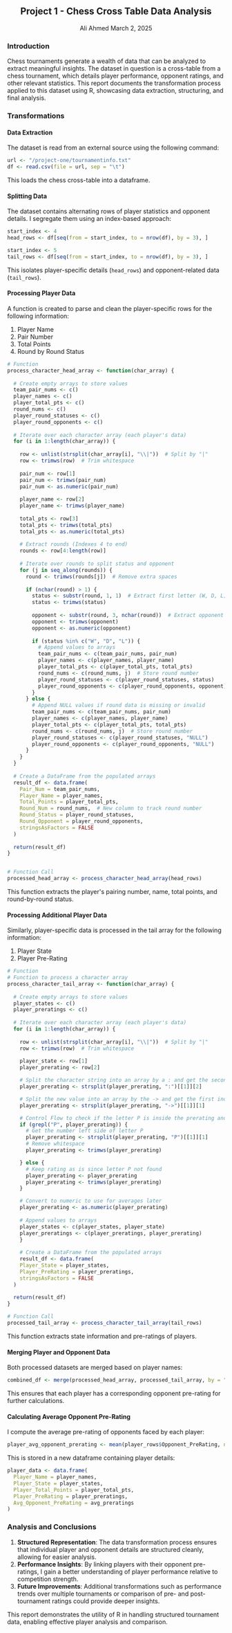 <center>

## Project 1 - Chess Cross Table Data Analysis

Ali Ahmed
March 2, 2025

</center>

### Introduction

Chess tournaments generate a wealth of data that can be analyzed to extract meaningful insights. The dataset in question is a cross-table from a chess tournament, which details player performance, opponent ratings, and other relevant statistics. This report documents the transformation process applied to this dataset using R, showcasing data extraction, structuring, and final analysis.

### Transformations

#### Data Extraction
The dataset is read from an external source using the following command:
```r
url <- "/project-one/tournamentinfo.txt"
df <- read.csv(file = url, sep = "\t")
```
This loads the chess cross-table into a dataframe.

#### Splitting Data
The dataset contains alternating rows of player statistics and opponent details. I segregate them using an index-based approach:
```r
start_index <- 4
head_rows <- df[seq(from = start_index, to = nrow(df), by = 3), ]

start_index <- 5
tail_rows <- df[seq(from = start_index, to = nrow(df), by = 3), ]
```
This isolates player-specific details (`head_rows`) and opponent-related data (`tail_rows`).

#### Processing Player Data
A function is created to parse and clean the player-specific rows for the following information:

1. Player Name
2. Pair Number
3. Total Points
4. Round by Round Status

```r
# Function
process_character_head_array <- function(char_array) {
  
  # Create empty arrays to store values
  team_pair_nums <- c()
  player_names <- c()
  player_total_pts <- c()
  round_nums <- c()
  player_round_statuses <- c()
  player_round_opponents <- c()
  
  # Iterate over each character array (each player's data)
  for (i in 1:length(char_array)) {
    
    row <- unlist(strsplit(char_array[i], "\\|"))  # Split by "|"
    row <- trimws(row)  # Trim whitespace
    
    pair_num <- row[1]
    pair_num <- trimws(pair_num)
    pair_num <- as.numeric(pair_num)
    
    player_name <- row[2]
    player_name <- trimws(player_name)
    
    total_pts <- row[3]
    total_pts <- trimws(total_pts)
    total_pts <- as.numeric(total_pts)
    
    # Extract rounds (Indexes 4 to end)
    rounds <- row[4:length(row)]
    
    # Iterate over rounds to split status and opponent
    for (j in seq_along(rounds)) {
      round <- trimws(rounds[j])  # Remove extra spaces
      
      if (nchar(round) > 1) {
        status <- substr(round, 1, 1)  # Extract first letter (W, D, L)
        status <- trimws(status)
        
        opponent <- substr(round, 3, nchar(round))  # Extract opponent number
        opponent <- trimws(opponent)
        opponent <- as.numeric(opponent)
        
        if (status %in% c("W", "D", "L")) {
          # Append values to arrays
          team_pair_nums <- c(team_pair_nums, pair_num)
          player_names <- c(player_names, player_name)
          player_total_pts <- c(player_total_pts, total_pts)
          round_nums <- c(round_nums, j)  # Store round number
          player_round_statuses <- c(player_round_statuses, status)
          player_round_opponents <- c(player_round_opponents, opponent)
        }
      } else {
        # Append NULL values if round data is missing or invalid
        team_pair_nums <- c(team_pair_nums, pair_num)
        player_names <- c(player_names, player_name)
        player_total_pts <- c(player_total_pts, total_pts)
        round_nums <- c(round_nums, j)  # Store round number
        player_round_statuses <- c(player_round_statuses, "NULL")
        player_round_opponents <- c(player_round_opponents, "NULL")
      }
    }
  }
  
  # Create a DataFrame from the populated arrays
  result_df <- data.frame(
    Pair_Num = team_pair_nums,
    Player_Name = player_names,
    Total_Points = player_total_pts,
    Round_Num = round_nums,  # New column to track round number
    Round_Status = player_round_statuses,
    Round_Opponent = player_round_opponents,
    stringsAsFactors = FALSE
  )
  
  return(result_df)
}


# Function Call
processed_head_array <- process_character_head_array(head_rows)
```
This function extracts the player's pairing number, name, total points, and round-by-round status.

#### Processing Additional Player Data
Similarly, player-specific data is processed in the tail array for the following information:

1. Player State
2. Player Pre-Rating

```r
# Function
# Function to process a character array
process_character_tail_array <- function(char_array) {
  
  # Create empty arrays to store values
  player_states <- c()
  player_preratings <- c()
  
  # Iterate over each character array (each player's data)
  for (i in 1:length(char_array)) {
    
    row <- unlist(strsplit(char_array[i], "\\|"))  # Split by "|"
    row <- trimws(row)  # Trim whitespace
    
    player_state <- row[1]
    player_prerating <- row[2]

    # Split the character string into an array by a : and get the second index
    player_prerating <- strsplit(player_prerating, ":")[[1]][2]

    # Split the new value into an array by the -> and get the first index
    player_prerating <- strsplit(player_prerating, "->")[[1]][1]

    # Control Flow to check if the letter P is inside the prerating and then only take the left side if it exists otherwise keep as is
    if (grepl("P", player_prerating)) {
      # Get the number left side of letter P
      player_prerating <- strsplit(player_prerating, "P")[[1]][1]
      # Remove whitespace
      player_prerating <- trimws(player_prerating)

    } else {
      # Keep rating as is since letter P not found
      player_prerating <- player_prerating
      player_prerating <- trimws(player_prerating)
    }

    # Convert to numeric to use for averages later
    player_prerating <- as.numeric(player_prerating)
    
    # Append values to arrays
    player_states <- c(player_states, player_state)
    player_preratings <- c(player_preratings, player_prerating)
    }
    
    # Create a DataFrame from the populated arrays
    result_df <- data.frame(
    Player_State = player_states,
    Player_PreRating = player_preratings,
    stringsAsFactors = FALSE
  )
  
  return(result_df)
}

# Function Call
processed_tail_array <- process_character_tail_array(tail_rows)
```
This function extracts state information and pre-ratings of players.

#### Merging Player and Opponent Data
Both processed datasets are merged based on player names:
```r
combined_df <- merge(processed_head_array, processed_tail_array, by = "Player_Name", how='left', all.x = TRUE)
```
This ensures that each player has a corresponding opponent pre-rating for further calculations.

#### Calculating Average Opponent Pre-Rating
I compute the average pre-rating of opponents faced by each player:
```r
player_avg_opponent_prerating <- mean(player_rows$Opponent_PreRating, na.rm = TRUE)
```
This is stored in a new dataframe containing player details:
```r
player_data <- data.frame(
  Player_Name = player_names,
  Player_State = player_states,
  Player_Total_Points = player_total_pts,
  Player_PreRating = player_preratings,
  Avg_Opponent_PreRating = avg_preratings
)
```

### Analysis and Conclusions

1. **Structured Representation**: The data transformation process ensures that individual player and opponent details are structured cleanly, allowing for easier analysis.
2. **Performance Insights**: By linking players with their opponent pre-ratings, I gain a better understanding of player performance relative to competition strength.
3. **Future Improvements**: Additional transformations such as performance trends over multiple tournaments or comparison of pre- and post-tournament ratings could provide deeper insights.

This report demonstrates the utility of R in handling structured tournament data, enabling effective player analysis and comparison.


